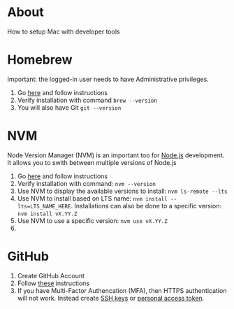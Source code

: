 # About
How to setup Mac with developer tools

# Homebrew
Important: the logged-in user needs to have Administrative privileges.

1. Go [here](https://brew.sh/) and follow instructions
1. Verify installation with command `brew --version`
1. You will also have Git `git --version`

# NVM
Node Version Manager (NVM) is an important too for [Node.js](https://github.com/nodejs/node) development. It allows you to swith between multiple versions of Node.js
1. Go [here](https://github.com/creationix/nvm) and follow instructions
1. Verify installation with command: `nvm --version`
1. Use NVM to display the available versions to install: `nvm ls-remote --lts`
1. Use NVM to install based on LTS name: `nvm install --lts=LTS_NAME_HERE`. Installations can also be done to a specific version: `nvm install vX.YY.Z`
1. Use NVM to use a specific version: `nvm use vX.YY.Z`
1. 

# GitHub
1. Create GitHub Account
1. Follow [these](https://help.github.com/categories/bootcamp/) instructions
1. If you have Multi-Factor Authencation (MFA), then HTTPS authentication will not work. Instead create [SSH keys](https://help.github.com/articles/generating-a-new-ssh-key-and-adding-it-to-the-ssh-agent/) or [personal access token](https://help.github.com/articles/creating-a-personal-access-token-for-the-command-line/).
